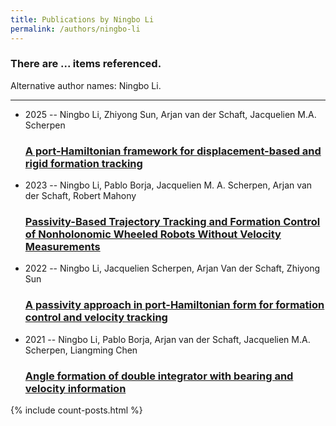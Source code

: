 ```yaml
---
title: Publications by Ningbo Li
permalink: /authors/ningbo-li
---
```


<h3 id="number-posts">There are ... items referenced.</h3>
<p id='info-authors'>Alternative author names: Ningbo Li.</p>
<hr />
<ul class="post-list">
<li><span class='post-meta'>2025 -- Ningbo Li, Zhiyong Sun, Arjan van der Schaft, Jacquelien M.A. Scherpen</span><h3><a class='post-link' href="{{ site.baseurl }}/a-port-hamiltonian-framework-for-displacement-based-and-rigid-formation-tracking">A port-Hamiltonian framework for displacement-based and rigid formation tracking</a></h3></li>
<li><span class='post-meta'>2023 -- Ningbo Li, Pablo Borja, Jacquelien M. A. Scherpen, Arjan van der Schaft, Robert Mahony</span><h3><a class='post-link' href="{{ site.baseurl }}/passivity-based-trajectory-tracking-and-formation-control-of-nonholonomic-wheeled-robots-without-velocity-measurements">Passivity-Based Trajectory Tracking and Formation Control of Nonholonomic Wheeled Robots Without Velocity Measurements</a></h3></li>
<li><span class='post-meta'>2022 -- Ningbo Li, Jacquelien Scherpen, Arjan Van der Schaft, Zhiyong Sun</span><h3><a class='post-link' href="{{ site.baseurl }}/a-passivity-approach-in-port-hamiltonian-form-for-formation-control-and-velocity-tracking">A passivity approach in port-Hamiltonian form for formation control and velocity tracking</a></h3></li>
<li><span class='post-meta'>2021 -- Ningbo Li, Pablo Borja, Arjan van der Schaft, Jacquelien M.A. Scherpen, Liangming Chen</span><h3><a class='post-link' href="{{ site.baseurl }}/angle-formation-of-double-integrator-with-bearing-and-velocity-information">Angle formation of double integrator with bearing and velocity information</a></h3></li>

</ul>
{% include count-posts.html %}
